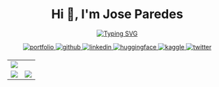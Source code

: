 <h1 align="center">Hi 👋, I'm Jose Paredes</h1>

<div align="center">

[![Typing SVG](https://readme-typing-svg.demolab.com?font=Fira+Code&weight=900&size=26&duration=3000&pause=500&color=FDFEFE&background=2A2E3425&center=true&vCenter=true&&lines=Data+Scientist;Deep+Learning;<3+Computer+Vision;AI+Enthusiast;Data+Analysis;Open-Source+Collaborator)](https://jparedesDS.github.io)

</div>

<!-- <a href="https://leetcode.com/jparedesDS/"><img align="right" width="50%" src= 'https://user-images.githubusercontent.com/27956426/210167848-d2c9080a-9439-4254-82e1-98f163027204.png'/></a> -->
<!-- ------------------------------------------------------------------------------------ -->
<!-- Connect with me div -->
<div>
  <div align="center">
    <!-- Portfolio Link -->
    <a href="https://jparedesDS.github.io" target="_blank">
      <img src=https://img.shields.io/badge/portfolio-%232E3440.svg?&style=for-the-badge&logo=portfolio&logoColor=white alt=portfolio style="margin-bottom: 5px;" />
    </a>
    <!-- Github link -->
    <a href="https://github.com/jparedesDS" target="_blank">
      <img src=https://img.shields.io/badge/github-%232E3440.svg?&style=for-the-badge&logo=github&logoColor=white alt=github style="margin-bottom: 5px;" />
    </a>
    <!-- Linkedin Link -->
    <a href="https://www.linkedin.com/in/jparedesDS/" target="_blank">
      <img src=https://img.shields.io/badge/linkedin-%232E3440.svg?&style=for-the-badge&logo=linkedin&logoColor=white alt=linkedin style="margin-bottom: 5px;" />
    </a>
    <!-- HuggingFace link -->
    <a href="https://huggingface.co/jparedesDS" target="_blank">
      <img src=https://img.shields.io/badge/huggingface-%232E3440.svg?&style=for-the-badge&logo=huggingface&logoColor=white alt=huggingface style="margin-bottom: 5px;" />
    </a>
    <!-- Kaggle link -->
    <a href="https://www.kaggle.com/joseparedesc" target="_blank">
      <img src=https://img.shields.io/badge/kaggle-%232E3440.svg?&style=for-the-badge&logo=kaggle&logoColor=white alt=kaggle style="margin-bottom: 5px;" />
    </a>
    <!-- Twitter link -->
    <a href="https://twitter.com/xhitoCS" target="_blank">
      <img src=https://img.shields.io/badge/twitter-%232E3440.svg?&style=for-the-badge&logo=twitter&logoColor=white alt=twitter style="margin-bottom: 5px;" />
    </a>
  </div>
</div>

<!-- <h1 align="center">GitHub Statistics 📃</h1> -->
<table>
	<tr>
		<td colspan = "2"><a href = "https://github.com/legendary-cynosure"><img src="https://github-readme-activity-graph.vercel.app/graph?username=legendary-cynosure&bg_color=2e3440&hide_border=true&point=false&line=88c0d0&radius=8&area=true&area_color=88c0d0&title_color=ffffff&color=ffffff"></a></td>
	</tr>
	<tr>
		<td><a href="https://github.com/legendary-cynosure"><img src="https://streak-stats.demolab.com?user=jparedesDS&theme=nord&hide_border=true"></a></td>
		<td><a href="https://github.com/legendary-cynosure"><img src="http://github-profile-summary-cards.vercel.app/api/cards/profile-details?username=legendary-cynosure&theme=nord_dark"></a></td>
	</tr>
</table>
<!-- ------------------------------------------------------------------------------------ -->

<!-- ------------------------------------------------------------------------------------ -->
